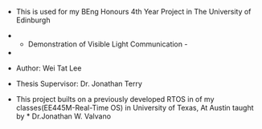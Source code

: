 *  This is used for my BEng Honours 4th Year Project in The University of Edinburgh

*  - Demonstration of Visible Light Communication -  
*
*  Author: Wei Tat Lee
*  Thesis Supervisor: Dr. Jonathan Terry

*  This project builts on a previously developed RTOS in of my classes(EE445M-Real-Time OS) in University of Texas, At Austin taught by    *  Dr.Jonathan W. Valvano 
